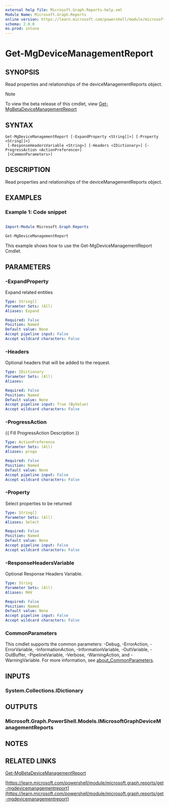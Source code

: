```yaml
---
external help file: Microsoft.Graph.Reports-help.xml
Module Name: Microsoft.Graph.Reports
online version: https://learn.microsoft.com/powershell/module/microsoft.graph.reports/get-mgdevicemanagementreport
schema: 2.0.0
ms.prod: intune
---
```


# Get-MgDeviceManagementReport

## SYNOPSIS
Read properties and relationships of the deviceManagementReports object.

> [!NOTE]
> To view the beta release of this cmdlet, view [Get-MgBetaDeviceManagementReport](/powershell/module/Microsoft.Graph.Beta.Reports/Get-MgBetaDeviceManagementReport?view=graph-powershell-beta)

## SYNTAX

```
Get-MgDeviceManagementReport [-ExpandProperty <String[]>] [-Property <String[]>]
 [-ResponseHeadersVariable <String>] [-Headers <IDictionary>] [-ProgressAction <ActionPreference>]
 [<CommonParameters>]
```

## DESCRIPTION
Read properties and relationships of the deviceManagementReports object.

## EXAMPLES
### Example 1: Code snippet

```powershell

Import-Module Microsoft.Graph.Reports

Get-MgDeviceManagementReport

```
This example shows how to use the Get-MgDeviceManagementReport Cmdlet.


## PARAMETERS

### -ExpandProperty
Expand related entities

```yaml
Type: String[]
Parameter Sets: (All)
Aliases: Expand

Required: False
Position: Named
Default value: None
Accept pipeline input: False
Accept wildcard characters: False
```

### -Headers
Optional headers that will be added to the request.

```yaml
Type: IDictionary
Parameter Sets: (All)
Aliases:

Required: False
Position: Named
Default value: None
Accept pipeline input: True (ByValue)
Accept wildcard characters: False
```

### -ProgressAction
{{ Fill ProgressAction Description }}

```yaml
Type: ActionPreference
Parameter Sets: (All)
Aliases: proga

Required: False
Position: Named
Default value: None
Accept pipeline input: False
Accept wildcard characters: False
```

### -Property
Select properties to be returned

```yaml
Type: String[]
Parameter Sets: (All)
Aliases: Select

Required: False
Position: Named
Default value: None
Accept pipeline input: False
Accept wildcard characters: False
```

### -ResponseHeadersVariable
Optional Response Headers Variable.

```yaml
Type: String
Parameter Sets: (All)
Aliases: RHV

Required: False
Position: Named
Default value: None
Accept pipeline input: False
Accept wildcard characters: False
```

### CommonParameters
This cmdlet supports the common parameters: -Debug, -ErrorAction, -ErrorVariable, -InformationAction, -InformationVariable, -OutVariable, -OutBuffer, -PipelineVariable, -Verbose, -WarningAction, and -WarningVariable. For more information, see [about_CommonParameters](http://go.microsoft.com/fwlink/?LinkID=113216).

## INPUTS

### System.Collections.IDictionary
## OUTPUTS

### Microsoft.Graph.PowerShell.Models.IMicrosoftGraphDeviceManagementReports
## NOTES

## RELATED LINKS
[Get-MgBetaDeviceManagementReport](/powershell/module/Microsoft.Graph.Beta.Reports/Get-MgBetaDeviceManagementReport?view=graph-powershell-beta)

[https://learn.microsoft.com/powershell/module/microsoft.graph.reports/get-mgdevicemanagementreport](https://learn.microsoft.com/powershell/module/microsoft.graph.reports/get-mgdevicemanagementreport)




